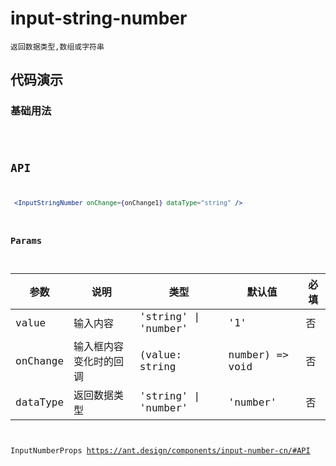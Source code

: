 # input-string-number

`返回数据类型,数组或字符串`

## 代码演示

### 基础用法

<code src="./input-string-number-use.tsx" />


## API

```jsx | pure
 <InputStringNumber onChange={onChange1} dataType="string" />
```

### Params

| 参数     | 说明                   | 类型                 | 默认值          | 必填 |
| -------- | ---------------------- | -------------------- | --------------- | ---- |
| value    | 输入内容               | 'string' \| 'number' | '1'             | 否   |
| onChange | 输入框内容变化时的回调 | (value: string       | number) => void | 否   |
| dataType | 返回数据类型           | 'string' \| 'number' | 'number'        | 否   |

InputNumberProps https://ant.design/components/input-number-cn/#API

